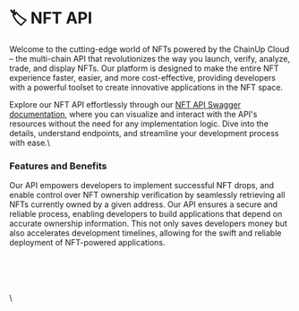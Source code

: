 # 🏷 NFT API

Welcome to the cutting-edge world of NFTs powered by the ChainUp Cloud – the multi-chain API that revolutionizes the way you launch, verify, analyze, trade, and display NFTs. Our platform is designed to make the entire NFT experience faster, easier, and more cost-effective, providing developers with a powerful toolset to create innovative applications in the NFT space.



Explore our NFT API effortlessly through our [NFT API Swagger documentation,](https://chainupcloud.github.io/nft-api/#/) where you can visualize and interact with the API's resources without the need for any implementation logic. Dive into the details, understand endpoints, and streamline your development process with ease.\


### Features and Benefits

Our API empowers developers to implement successful NFT drops, and enable control over NFT ownership verification by seamlessly retrieving all NFTs currently owned by a given address. Our API ensures a secure and reliable process, enabling developers to build applications that depend on accurate ownership information. This not only saves developers money but also accelerates development timelines, allowing for the swift and reliable deployment of NFT-powered applications.



\
\
\
\
\

